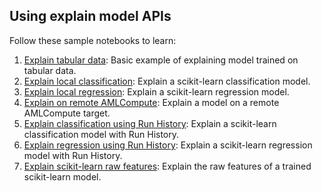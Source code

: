 ## Using explain model APIs

Follow these sample notebooks to learn:

1. [Explain tabular data](explain-tabular-data): Basic example of explaining model trained on tabular data.
2. [Explain local classification](explain-local-sklearn-classification): Explain a scikit-learn classification model.
3. [Explain local regression](explain-local-sklearn-regression): Explain a scikit-learn regression model.
4. [Explain on remote AMLCompute](explain-on-amlcompute): Explain a model on a remote AMLCompute target.
5. [Explain classification using Run History](explain-run-history-sklearn-classification): Explain a scikit-learn classification model with Run History.
6. [Explain regression using Run History](explain-run-history-sklearn-regression): Explain a scikit-learn regression model with Run History.
7. [Explain scikit-learn raw features](explain-sklearn-raw-features): Explain the raw features of a trained scikit-learn model.
